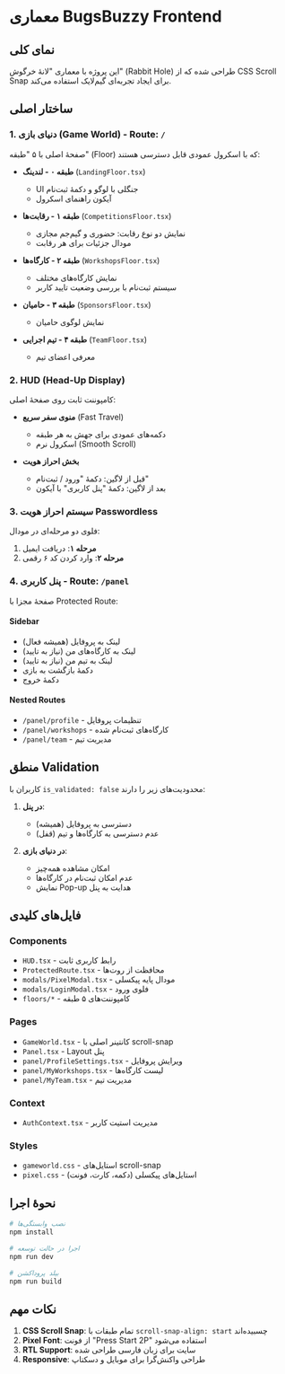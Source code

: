 # معماری BugsBuzzy Frontend

## نمای کلی

این پروژه با معماری "لانهٔ خرگوش" (Rabbit Hole) طراحی شده که از CSS Scroll Snap برای ایجاد تجربه‌ای گیم‌لایک استفاده می‌کند.

## ساختار اصلی

### 1. دنیای بازی (Game World) - Route: `/`

صفحهٔ اصلی با ۵ "طبقه" (Floor) که با اسکرول عمودی قابل دسترسی هستند:

- **طبقه ۰ - لندینگ** (`LandingFloor.tsx`)
  - UI جنگلی با لوگو و دکمهٔ ثبت‌نام
  - آیکون راهنمای اسکرول

- **طبقه ۱ - رقابت‌ها** (`CompetitionsFloor.tsx`)
  - نمایش دو نوع رقابت: حضوری و گیم‌جم مجازی
  - مودال جزئیات برای هر رقابت

- **طبقه ۲ - کارگاه‌ها** (`WorkshopsFloor.tsx`)
  - نمایش کارگاه‌های مختلف
  - سیستم ثبت‌نام با بررسی وضعیت تایید کاربر

- **طبقه ۳ - حامیان** (`SponsorsFloor.tsx`)
  - نمایش لوگوی حامیان

- **طبقه ۴ - تیم اجرایی** (`TeamFloor.tsx`)
  - معرفی اعضای تیم

### 2. HUD (Head-Up Display)

کامپوننت ثابت روی صفحهٔ اصلی:

- **منوی سفر سریع** (Fast Travel)
  - دکمه‌های عمودی برای جهش به هر طبقه
  - اسکرول نرم (Smooth Scroll)

- **بخش احراز هویت**
  - قبل از لاگین: دکمهٔ "ورود / ثبت‌نام"
  - بعد از لاگین: دکمهٔ "پنل کاربری" با آیکون

### 3. سیستم احراز هویت Passwordless

فلوی دو مرحله‌ای در مودال:

1. **مرحله ۱**: دریافت ایمیل
2. **مرحله ۲**: وارد کردن کد ۶ رقمی

### 4. پنل کاربری - Route: `/panel`

صفحهٔ مجزا با Protected Route:

#### Sidebar

- لینک به پروفایل (همیشه فعال)
- لینک به کارگاه‌های من (نیاز به تایید)
- لینک به تیم من (نیاز به تایید)
- دکمهٔ بازگشت به بازی
- دکمهٔ خروج

#### Nested Routes

- `/panel/profile` - تنظیمات پروفایل
- `/panel/workshops` - کارگاه‌های ثبت‌نام شده
- `/panel/team` - مدیریت تیم

## منطق Validation

کاربران با `is_validated: false` محدودیت‌های زیر را دارند:

1. **در پنل**:
   - دسترسی به پروفایل (همیشه)
   - عدم دسترسی به کارگاه‌ها و تیم (قفل)

2. **در دنیای بازی**:
   - امکان مشاهده همه‌چیز
   - عدم امکان ثبت‌نام در کارگاه‌ها
   - نمایش Pop-up هدایت به پنل

## فایل‌های کلیدی

### Components

- `HUD.tsx` - رابط کاربری ثابت
- `ProtectedRoute.tsx` - محافظت از روت‌ها
- `modals/PixelModal.tsx` - مودال پایه پیکسلی
- `modals/LoginModal.tsx` - فلوی ورود
- `floors/*` - کامپوننت‌های ۵ طبقه

### Pages

- `GameWorld.tsx` - کانتینر اصلی با scroll-snap
- `Panel.tsx` - Layout پنل
- `panel/ProfileSettings.tsx` - ویرایش پروفایل
- `panel/MyWorkshops.tsx` - لیست کارگاه‌ها
- `panel/MyTeam.tsx` - مدیریت تیم

### Context

- `AuthContext.tsx` - مدیریت استیت کاربر

### Styles

- `gameworld.css` - استایل‌های scroll-snap
- `pixel.css` - استایل‌های پیکسلی (دکمه، کارت، فونت)

## نحوهٔ اجرا

```bash
# نصب وابستگی‌ها
npm install

# اجرا در حالت توسعه
npm run dev

# بیلد پروداکشن
npm run build
```

## نکات مهم

1. **CSS Scroll Snap**: تمام طبقات با `scroll-snap-align: start` چسبیده‌اند
2. **Pixel Font**: از فونت "Press Start 2P" استفاده می‌شود
3. **RTL Support**: سایت برای زبان فارسی طراحی شده
4. **Responsive**: طراحی واکنش‌گرا برای موبایل و دسکتاپ
